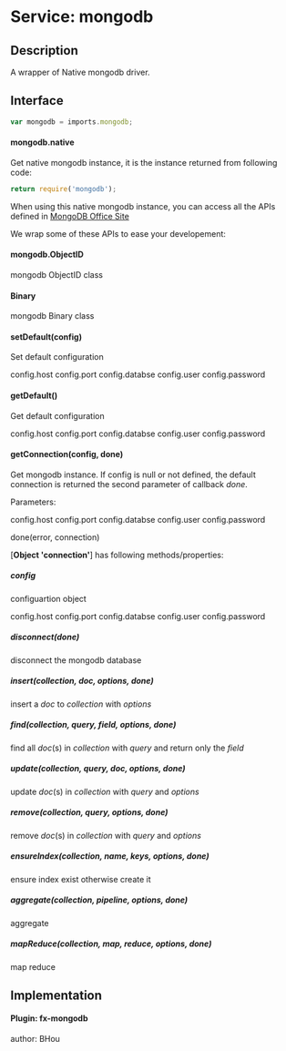 # Service: mongodb

## Description
A wrapper of Native mongodb driver.

## Interface

`````javascript
var mongodb = imports.mongodb;
`````

#### mongodb.native
Get native mongodb instance, it is the instance returned from following code:
````javascript
return require('mongodb');
````

When using this native mongodb instance, you can access all the APIs defined in [MongoDB Office Site](https://docs.mongodb.org/manual/)

We wrap some of these APIs to ease your developement:

#### mongodb.ObjectID
mongodb ObjectID class

#### Binary
mongodb Binary class

#### setDefault(config)
Set default configuration

config.host
config.port
config.databse
config.user
config.password

#### getDefault()
Get default configuration

config.host
config.port
config.databse
config.user
config.password

#### getConnection(config, done)
Get mongodb instance. If config is null or not defined, the default connection is returned the second parameter of callback *done*.

Parameters:

config.host
config.port
config.databse
config.user
config.password

done(error, connection)

[**Object 'connection'**] has following methods/properties:

##### config
configuartion object

config.host
config.port
config.databse
config.user
config.password

##### disconnect(done)
disconnect the mongodb database

##### insert(collection, doc, options, done)
insert a *doc* to *collection* with *options*

##### find(collection, query, field, options, done)
find all *doc*(s) in *collection* with *query* and return only the *field*

##### update(collection, query, doc, options, done)
update *doc*(s) in *collection* with *query* and *options*

##### remove(collection, query, options, done)
remove *doc*(s) in *collection* with *query* and *options*

##### ensureIndex(collection, name, keys, options, done)
ensure index exist otherwise create it

##### aggregate(collection, pipeline, options, done)
aggregate

##### mapReduce(collection, map, reduce, options, done)
map reduce

## Implementation

#### Plugin: fx-mongodb
author: BHou
